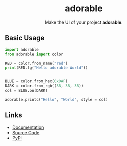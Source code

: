 <p align="center">
  <h1 align="center">adorable</h1>
  <p align="center">
    Make the UI of your project <b>adorable</b>.
  </p>
</p>

Basic Usage
-----------

```python
import adorable
from adorable import color

RED = color.from_name("red")
print(RED.fg("Hello adorable World"))


BLUE = color.from_hex(0x0AF)
DARK = color.from_rgb((38, 38, 38))
col = BLUE.on(DARK)

adorable.printc("Hello", "World", style = col)

```


Links
-----

* [Documentation](https://phoenixr-codes.github.io/adorable)
* [Source Code](https://github.com/phoenixr-codes/adorable)
* [PyPI](https://pypi.org/project/adorable)
